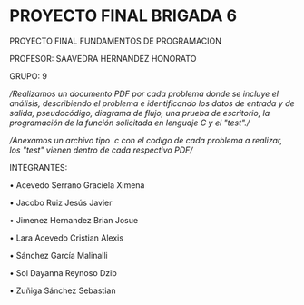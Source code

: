 # PROYECTO FINAL BRIGADA 6
PROYECTO FINAL FUNDAMENTOS DE PROGRAMACION

PROFESOR: SAAVEDRA HERNANDEZ HONORATO

GRUPO: 9

*/Realizamos un documento PDF por cada problema donde se incluye el análisis, describiendo el problema e identificando los datos de entrada y de salida, pseudocódigo, diagrama de flujo, una prueba de escritorio, la programación de la función solicitada en lenguaje C y el "test"./*

*/Anexamos un archivo tipo .c con el codigo de cada problema a realizar, los "test" vienen dentro de cada respectivo PDF/*

INTEGRANTES:

• Acevedo Serrano Graciela Ximena

• Jacobo Ruiz Jesús Javier

• Jimenez Hernandez Brian Josue 

• Lara Acevedo Cristian Alexis

• Sánchez García Malinalli

• Sol Dayanna Reynoso Dzib

• Zuñiga Sánchez Sebastian


